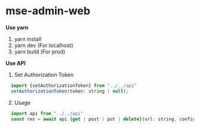 # mse-admin-web

**Use yarn**

1. yarn install
2. yarn dev (For localhost)
3. yarn build (For prod)

**Use API**

1. Set Authorization Token
```javascript
  import {setAuthorizationToken} from "../../api"
  setAuthorizationToken(token: string | null);
```
2. Usage
```javascript
  import api from "../../api"
  const res = await api.{get | post | put | delete}(url: string, config?: AxiosRequestConfig)
```
